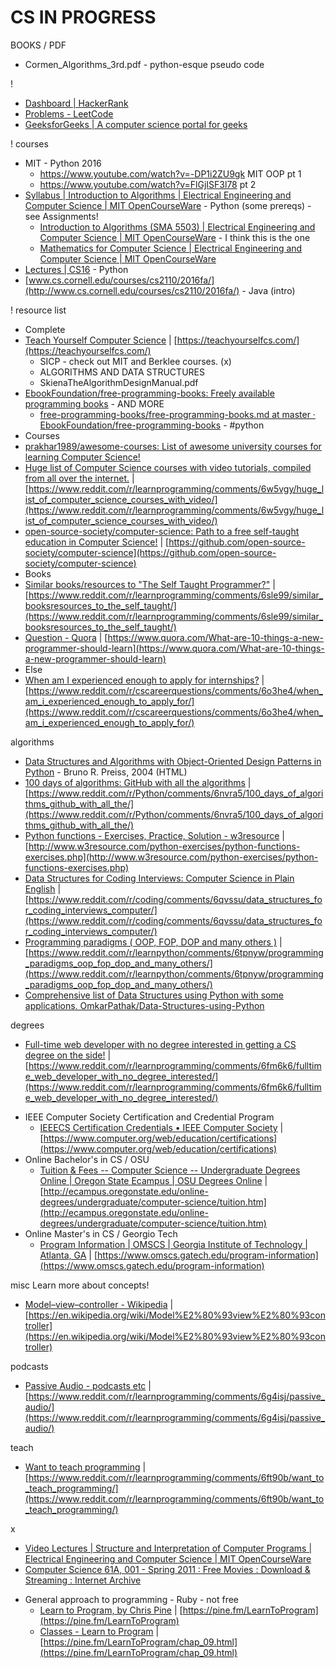 # CS IN PROGRESS

BOOKS / PDF
* Cormen_Algorithms_3rd.pdf - python-esque pseudo code

!
* [Dashboard | HackerRank](https://www.hackerrank.com/dashboard)
* [Problems - LeetCode](https://leetcode.com/problemset/all/)
* [GeeksforGeeks | A computer science portal for geeks](http://www.geeksforgeeks.org/)

! courses
* MIT - Python 2016
  * <https://www.youtube.com/watch?v=-DP1i2ZU9gk> MIT OOP pt 1
  * <https://www.youtube.com/watch?v=FlGjISF3l78> pt 2
* [Syllabus | Introduction to Algorithms | Electrical Engineering and Computer Science | MIT OpenCourseWare](https://ocw.mit.edu/courses/electrical-engineering-and-computer-science/6-006-introduction-to-algorithms-fall-2011/syllabus/) - Python (some prereqs) - see Assignments!
    - [Introduction to Algorithms (SMA 5503) | Electrical Engineering and Computer Science | MIT OpenCourseWare](https://ocw.mit.edu/courses/electrical-engineering-and-computer-science/6-046j-introduction-to-algorithms-sma-5503-fall-2005/) - I think this is the one
    - [Mathematics for Computer Science | Electrical Engineering and Computer Science | MIT OpenCourseWare](https://ocw.mit.edu/courses/electrical-engineering-and-computer-science/6-042j-mathematics-for-computer-science-spring-2015/)
* [Lectures | CS16](http://cs.brown.edu/courses/cs016/lectures.html) - Python
* [www.cs.cornell.edu/courses/cs2110/2016fa/](http://www.cs.cornell.edu/courses/cs2110/2016fa/) - Java (intro)

! resource list
* Complete
* [Teach Yourself Computer Science](https://teachyourselfcs.com/) | [https://teachyourselfcs.com/](https://teachyourselfcs.com/)
    * SICP - check out MIT and Berklee courses. (x)
    * ALGORITHMS AND DATA STRUCTURES
    * SkienaTheAlgorithmDesignManual.pdf
* [EbookFoundation/free-programming-books: Freely available programming books](https://github.com/EbookFoundation/free-programming-books) - AND MORE
    * [free-programming-books/free-programming-books.md at master · EbookFoundation/free-programming-books](https://github.com/EbookFoundation/free-programming-books/blob/master/free-programming-books.md#python) - #python
* Courses
* [prakhar1989/awesome-courses: List of awesome university courses for learning Computer Science!](https://github.com/prakhar1989/awesome-courses)
* [Huge list of Computer Science courses with video tutorials, compiled from all over the internet.](https://www.reddit.com/r/learnprogramming/comments/6w5vgy/huge_list_of_computer_science_courses_with_video/) | [https://www.reddit.com/r/learnprogramming/comments/6w5vgy/huge_list_of_computer_science_courses_with_video/](https://www.reddit.com/r/learnprogramming/comments/6w5vgy/huge_list_of_computer_science_courses_with_video/)
* [open-source-society/computer-science: Path to a free self-taught education in Computer Science!](https://github.com/open-source-society/computer-science) | [https://github.com/open-source-society/computer-science](https://github.com/open-source-society/computer-science)
* Books
* [Similar books/resources to \"The Self Taught Programmer?\"](https://www.reddit.com/r/learnprogramming/comments/6sle99/similar_booksresources_to_the_self_taught/) | [https://www.reddit.com/r/learnprogramming/comments/6sle99/similar_booksresources_to_the_self_taught/](https://www.reddit.com/r/learnprogramming/comments/6sle99/similar_booksresources_to_the_self_taught/)
* [Question - Quora](https://www.quora.com/What-are-10-things-a-new-programmer-should-learn) | [https://www.quora.com/What-are-10-things-a-new-programmer-should-learn](https://www.quora.com/What-are-10-things-a-new-programmer-should-learn)
* Else
* [When am I experienced enough to apply for internships?](https://www.reddit.com/r/cscareerquestions/comments/6o3he4/when_am_i_experienced_enough_to_apply_for/) | [https://www.reddit.com/r/cscareerquestions/comments/6o3he4/when_am_i_experienced_enough_to_apply_for/](https://www.reddit.com/r/cscareerquestions/comments/6o3he4/when_am_i_experienced_enough_to_apply_for/)

algorithms
* [Data Structures and Algorithms with Object-Oriented Design Patterns in Python](https://web.archive.org/web/20161016153130/http://www.brpreiss.com/books/opus7/html/book.html) - Bruno R. Preiss, 2004 (HTML)
* [100 days of algorithms: GitHub with all the algorithms](https://www.reddit.com/r/Python/comments/6nvra5/100_days_of_algorithms_github_with_all_the/) | [https://www.reddit.com/r/Python/comments/6nvra5/100_days_of_algorithms_github_with_all_the/](https://www.reddit.com/r/Python/comments/6nvra5/100_days_of_algorithms_github_with_all_the/)
* [Python functions - Exercises, Practice, Solution - w3resource](http://www.w3resource.com/python-exercises/python-functions-exercises.php) | [http://www.w3resource.com/python-exercises/python-functions-exercises.php](http://www.w3resource.com/python-exercises/python-functions-exercises.php)
* [Data Structures for Coding Interviews: Computer Science in Plain English](https://www.reddit.com/r/coding/comments/6qvssu/data_structures_for_coding_interviews_computer/) | [https://www.reddit.com/r/coding/comments/6qvssu/data_structures_for_coding_interviews_computer/](https://www.reddit.com/r/coding/comments/6qvssu/data_structures_for_coding_interviews_computer/)
* [Programming paradigms ( OOP, FOP, DOP and many others )](https://www.reddit.com/r/learnpython/comments/6tpnyw/programming_paradigms_oop_fop_dop_and_many_others/) | [https://www.reddit.com/r/learnpython/comments/6tpnyw/programming_paradigms_oop_fop_dop_and_many_others/](https://www.reddit.com/r/learnpython/comments/6tpnyw/programming_paradigms_oop_fop_dop_and_many_others/)
* [Comprehensive list of Data Structures using Python with some applications. OmkarPathak/Data-Structures-using-Python](https://github.com/OmkarPathak/Data-Structures-using-Python)

degrees
* [Full-time web developer with no degree interested in getting a CS degree on the side!](https://www.reddit.com/r/learnprogramming/comments/6fm6k6/fulltime_web_developer_with_no_degree_interested/) | [https://www.reddit.com/r/learnprogramming/comments/6fm6k6/fulltime_web_developer_with_no_degree_interested/](https://www.reddit.com/r/learnprogramming/comments/6fm6k6/fulltime_web_developer_with_no_degree_interested/)
- IEEE Computer Society Certification and Credential Program
    * [IEEECS Certification Credentials • IEEE Computer Society](https://www.computer.org/web/education/certifications) | [https://www.computer.org/web/education/certifications](https://www.computer.org/web/education/certifications)
- Online Bachelor's in CS / OSU
    * [Tuition & Fees -- Computer Science -- Undergraduate Degrees Online | Oregon State Ecampus | OSU Degrees Online](http://ecampus.oregonstate.edu/online-degrees/undergraduate/computer-science/tuition.htm) | [http://ecampus.oregonstate.edu/online-degrees/undergraduate/computer-science/tuition.htm](http://ecampus.oregonstate.edu/online-degrees/undergraduate/computer-science/tuition.htm)
- Online Master's in CS / Georgio Tech
    * [Program Information | OMSCS | Georgia Institute of Technology | Atlanta, GA](https://www.omscs.gatech.edu/program-information) | [https://www.omscs.gatech.edu/program-information](https://www.omscs.gatech.edu/program-information)

misc Learn more about concepts!
* [Model–view–controller - Wikipedia](https://en.wikipedia.org/wiki/Model%E2%80%93view%E2%80%93controller) | [https://en.wikipedia.org/wiki/Model%E2%80%93view%E2%80%93controller](https://en.wikipedia.org/wiki/Model%E2%80%93view%E2%80%93controller)

podcasts
* [Passive Audio - podcasts etc](https://www.reddit.com/r/learnprogramming/comments/6g4isj/passive_audio/) | [https://www.reddit.com/r/learnprogramming/comments/6g4isj/passive_audio/](https://www.reddit.com/r/learnprogramming/comments/6g4isj/passive_audio/)

teach
* [Want to teach programming](https://www.reddit.com/r/learnprogramming/comments/6ft90b/want_to_teach_programming/) | [https://www.reddit.com/r/learnprogramming/comments/6ft90b/want_to_teach_programming/](https://www.reddit.com/r/learnprogramming/comments/6ft90b/want_to_teach_programming/)

x
* [Video Lectures | Structure and Interpretation of Computer Programs | Electrical Engineering and Computer Science | MIT OpenCourseWare](https://ocw.mit.edu/courses/electrical-engineering-and-computer-science/6-001-structure-and-interpretation-of-computer-programs-spring-2005/video-lectures/)
* [Computer Science 61A, 001 - Spring 2011 : Free Movies : Download & Streaming : Internet Archive](https://archive.org/details/ucberkeley-webcast-PL3E89002AA9B9879E?sort=titleSorter)
- General approach to programming - Ruby - not free
    * [Learn to Program, by Chris Pine](https://pine.fm/LearnToProgram) | [https://pine.fm/LearnToProgram](https://pine.fm/LearnToProgram)
    * [Classes - Learn to Program](https://pine.fm/LearnToProgram/chap_09.html) | [https://pine.fm/LearnToProgram/chap_09.html](https://pine.fm/LearnToProgram/chap_09.html)
